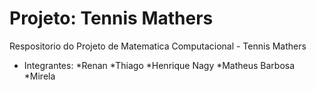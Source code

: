 # Projeto: Tennis Mathers

Respositorio do Projeto de Matematica Computacional - Tennis Mathers
 - Integrantes:
   *Renan
   *Thiago
   *Henrique Nagy
   *Matheus Barbosa
   *Mirela
